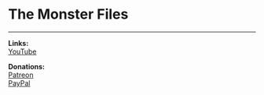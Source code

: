 # The Monster Files

***
**Links:**\
[YouTube](https://twitter.com/Magic_Nipples)

**Donations:**\
[Patreon](https://www.patreon.com/magicnipples) \
[PayPal](https://www.paypal.me/magicnipples)
